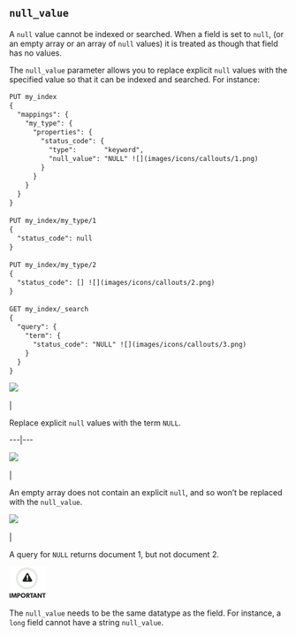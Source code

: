## `null_value`

A `null` value cannot be indexed or searched. When a field is set to `null`, (or an empty array or an array of `null` values) it is treated as though that field has no values.

The `null_value` parameter allows you to replace explicit `null` values with the specified value so that it can be indexed and searched. For instance:
    
    
    PUT my_index
    {
      "mappings": {
        "my_type": {
          "properties": {
            "status_code": {
              "type":       "keyword",
              "null_value": "NULL" ![](images/icons/callouts/1.png)
            }
          }
        }
      }
    }
    
    PUT my_index/my_type/1
    {
      "status_code": null
    }
    
    PUT my_index/my_type/2
    {
      "status_code": [] ![](images/icons/callouts/2.png)
    }
    
    GET my_index/_search
    {
      "query": {
        "term": {
          "status_code": "NULL" ![](images/icons/callouts/3.png)
        }
      }
    }

![](images/icons/callouts/1.png)

| 

Replace explicit `null` values with the term `NULL`.   
  
---|---  
  
![](images/icons/callouts/2.png)

| 

An empty array does not contain an explicit `null`, and so won’t be replaced with the `null_value`.   
  
![](images/icons/callouts/3.png)

| 

A query for `NULL` returns document 1, but not document 2.   
  
![Important](images/icons/important.png)

The `null_value` needs to be the same datatype as the field. For instance, a `long` field cannot have a string `null_value`.
